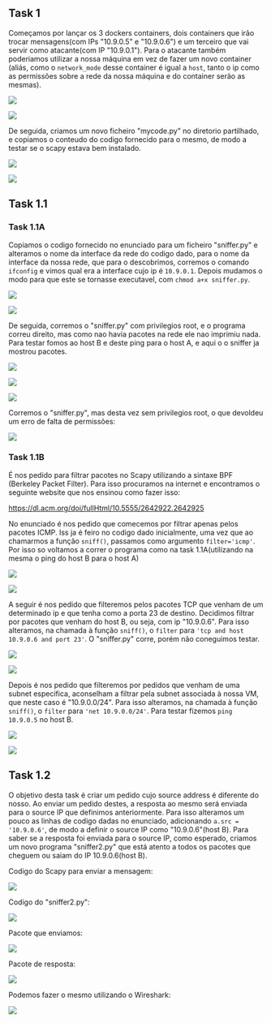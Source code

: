 ## Task 1
Começamos por lançar os 3 dockers containers, dois containers que irão trocar mensagens(com IPs "10.9.0.5" e "10.9.0.6") e um terceiro que vai servir como atacante(com IP "10.9.0.1"). Para o atacante também poderiamos utilizar a nossa máquina em vez de fazer um novo container (aliás, como o `network_mode` desse container é igual a `host`, tanto o ip como as permissões sobre a rede da nossa máquina e do container serão as mesmas).

![](https://git.fe.up.pt/fsi/fsi2324/logs/l06g07/-/raw/main/images/sn_sp_01.png)

![](https://git.fe.up.pt/fsi/fsi2324/logs/l06g07/-/raw/main/images/sn_sp_02.png)

De seguida, criamos um novo ficheiro "mycode.py" no diretorio partilhado, e copiamos o conteudo do codigo fornecido para o mesmo, de modo a testar se o scapy estava bem instalado.

![](https://git.fe.up.pt/fsi/fsi2324/logs/l06g07/-/raw/main/images/sn_sp_04.png)

![](https://git.fe.up.pt/fsi/fsi2324/logs/l06g07/-/raw/main/images/sn_sp_06.png)

## Task 1.1

### Task 1.1A

Copiamos o codigo fornecido no enunciado para um ficheiro "sniffer.py" e alteramos o nome da interface da rede do codigo dado, para o nome da interface da nossa rede, que para o descobrimos, corremos o comando `ifconfig` e vimos qual era a interface cujo ip é `10.9.0.1`. Depois mudamos o modo para que este se tornasse executavel, com `chmod a+x sniffer.py`.

![](https://git.fe.up.pt/fsi/fsi2324/logs/l06g07/-/raw/main/images/sn_sp_08.png)

![](https://git.fe.up.pt/fsi/fsi2324/logs/l06g07/-/raw/main/images/sn_sp_09.png)

De seguida, corremos o "sniffer.py" com privilegios root, e o programa correu direito, mas como nao havia pacotes na rede ele nao imprimiu nada. Para testar fomos ao host B e deste ping para o host A, e aqui o o sniffer ja mostrou pacotes.

![](https://git.fe.up.pt/fsi/fsi2324/logs/l06g07/-/raw/main/images/sn_sp_13.png)

![](https://git.fe.up.pt/fsi/fsi2324/logs/l06g07/-/raw/main/images/sn_sp_11.png)

![](https://git.fe.up.pt/fsi/fsi2324/logs/l06g07/-/raw/main/images/sn_sp_16_icmp.png)

Corremos o "sniffer.py", mas desta vez sem privilegios root, o que devoldeu um erro de falta de permissões:

![](https://git.fe.up.pt/fsi/fsi2324/logs/l06g07/-/raw/main/images/sn_sp_14.png)


### Task 1.1B

É nos pedido para filtrar pacotes no Scapy utilizando a sintaxe BPF (Berkeley Packet Filter). Para isso procuramos na internet e encontramos o seguinte website que nos ensinou como fazer isso:

https://dl.acm.org/doi/fullHtml/10.5555/2642922.2642925

No enunciado é nos pedido que comecemos por filtrar apenas pelos pacotes ICMP. Iss ja é feiro no codigo dado inicialmente, uma vez que ao chamarmos a função `sniff()`, passamos como argumento `filter='icmp'`. Por isso so voltamos a correr o programa como na task 1.1A(utilizando na mesma o ping do host B para o host A)

![](https://git.fe.up.pt/fsi/fsi2324/logs/l06g07/-/raw/main/images/sn_sp_16_underlined.png)

![](https://git.fe.up.pt/fsi/fsi2324/logs/l06g07/-/raw/main/images/sn_sp_16_icmp.png)

A seguir é nos pedido que filteremos pelos pacotes TCP que venham de um determinado ip e que tenha como a porta 23 de destino. Decidimos filtrar por pacotes que venham do host B, ou seja, com ip "10.9.0.6". Para isso alteramos, na chamada à função `sniff()`, o `filter` para `'tcp and host 10.9.0.6 and port 23'`. O "sniffer.py" corre, porém não coneguimos testar.

![](https://git.fe.up.pt/fsi/fsi2324/logs/l06g07/-/raw/main/images/sn_sp_17.png)

![](https://git.fe.up.pt/fsi/fsi2324/logs/l06g07/-/raw/main/images/sn_sp_18.png)

Depois é nos pedido que filteremos por pedidos que venham de uma subnet especifica, aconselham a filtrar pela subnet associada à nossa VM, que neste caso é "10.9.0.0/24". Para isso alteramos, na chamada à função `sniff()`, o `filter` para `'net 10.9.0.0/24'`. Para testar fizemos `ping 10.9.0.5` no host B.

![](https://git.fe.up.pt/fsi/fsi2324/logs/l06g07/-/raw/main/images/sn_sp_19.png)

![](https://git.fe.up.pt/fsi/fsi2324/logs/l06g07/-/raw/main/images/sn_sp_20.png)

## Task 1.2

O objetivo desta task é criar um pedido cujo source address é diferente do nosso. Ao enviar um pedido destes, a resposta ao mesmo será enviada para o source IP que definimos anteriormente. Para isso alteramos um pouco as linhas de codigo dadas no enunciado, adicionando `a.src = '10.9.0.6'`, de modo a definir o source IP como "10.9.0.6"(host B). Para saber se a resposta foi enviada para o source IP, como esperado, criamos um novo programa "sniffer2.py" que está atento a todos os pacotes que cheguem ou saiam do IP 10.9.0.6(host B).

Codigo do Scapy para enviar a mensagem:

![](https://git.fe.up.pt/fsi/fsi2324/logs/l06g07/-/raw/main/images/sn_sp_21.png)


Codigo do "sniffer2.py":

![](https://git.fe.up.pt/fsi/fsi2324/logs/l06g07/-/raw/main/images/sn_sp_21_2.png)


Pacote que enviamos:

![](https://git.fe.up.pt/fsi/fsi2324/logs/l06g07/-/raw/main/images/sn_sp_22.png)


Pacote de resposta:

![](https://git.fe.up.pt/fsi/fsi2324/logs/l06g07/-/raw/main/images/sn_sp_23.png)


Podemos fazer o mesmo utilizando o Wireshark:

![](https://git.fe.up.pt/fsi/fsi2324/logs/l06g07/-/raw/main/images/sn_sp_24.png)


